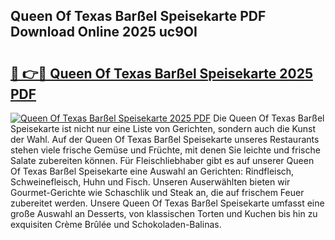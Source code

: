 ## Queen Of Texas Barßel Speisekarte PDF Download Online 2025 uc9OI

# <h2><a href="http://gc5nd5.nevu.top/?p=Queen+Of+Texas+Bar%c3%9fel+Speisekarte">🔗 👉🔴 Queen Of Texas Barßel Speisekarte 2025 PDF</a></h2>

[![Queen Of Texas Barßel Speisekarte 2025 PDF](https://i.imgur.com/dBaPXMq.png)](http://gc5nd5.nevu.top/?p=Queen+Of+Texas+Bar%c3%9fel+Speisekarte)
Die Queen Of Texas Barßel Speisekarte ist nicht nur eine Liste von Gerichten, sondern auch die Kunst der Wahl. Auf der Queen Of Texas Barßel Speisekarte unseres Restaurants stehen viele frische Gemüse und Früchte, mit denen Sie leichte und frische Salate zubereiten können. Für Fleischliebhaber gibt es auf unserer Queen Of Texas Barßel Speisekarte eine Auswahl an Gerichten: Rindfleisch, Schweinefleisch, Huhn und Fisch. Unseren Auserwählten bieten wir Gourmet-Gerichte wie Schaschlik und Steak an, die auf frischem Feuer zubereitet werden. Unsere Queen Of Texas Barßel Speisekarte umfasst eine große Auswahl an Desserts, von klassischen Torten und Kuchen bis hin zu exquisiten Crème Brûlée und Schokoladen-Balinas.

